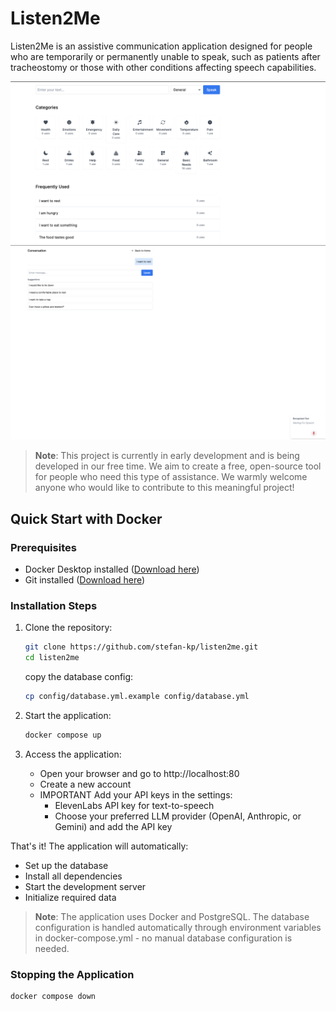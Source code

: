 # Listen2Me

Listen2Me is an assistive communication application designed for people who are temporarily or permanently unable to speak, such as patients after tracheostomy or those with other conditions affecting speech capabilities.

![Category Overview](docs/sample1.png)
![Conversation View](docs/sample2.png)

> **Note**: This project is currently in early development and is being developed in our free time. We aim to create a free, open-source tool for people who need this type of assistance. We warmly welcome anyone who would like to contribute to this meaningful project!

## Quick Start with Docker

### Prerequisites
- Docker Desktop installed ([Download here](https://www.docker.com/products/docker-desktop/))
- Git installed ([Download here](https://git-scm.com/downloads))

### Installation Steps

1. Clone the repository:
   ```bash
   git clone https://github.com/stefan-kp/listen2me.git
   cd listen2me
   ```

   copy the database config:
   ```bash
   cp config/database.yml.example config/database.yml
   ```

2. Start the application:
   ```bash
   docker compose up
   ```

3. Access the application:
   - Open your browser and go to http://localhost:80
   - Create a new account
   - IMPORTANT Add your API keys in the settings:
     - ElevenLabs API key for text-to-speech
     - Choose your preferred LLM provider (OpenAI, Anthropic, or Gemini) and add the API key

That's it! The application will automatically:
- Set up the database
- Install all dependencies
- Start the development server
- Initialize required data

> **Note**: The application uses Docker and PostgreSQL. The database configuration 
> is handled automatically through environment variables in docker-compose.yml - 
> no manual database configuration is needed.

### Stopping the Application
```bash
docker compose down
```